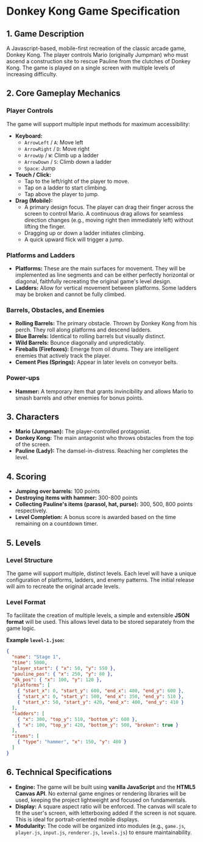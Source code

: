 # Donkey Kong Game Specification

## 1. Game Description

A Javascript-based, mobile-first recreation of the classic arcade game, Donkey Kong. The player controls Mario (originally Jumpman) who must ascend a construction site to rescue Pauline from the clutches of Donkey Kong. The game is played on a single screen with multiple levels of increasing difficulty.

## 2. Core Gameplay Mechanics

### Player Controls

The game will support multiple input methods for maximum accessibility:

*   **Keyboard:**
    *   `ArrowLeft` / `A`: Move left
    *   `ArrowRight` / `D`: Move right
    *   `ArrowUp` / `W`: Climb up a ladder
    *   `ArrowDown` / `S`: Climb down a ladder
    *   `Space`: Jump
*   **Touch / Click:**
    *   Tap to the left/right of the player to move.
    *   Tap on a ladder to start climbing.
    *   Tap above the player to jump.
*   **Drag (Mobile):**
    *   A primary design focus. The player can drag their finger across the screen to control Mario. A continuous drag allows for seamless direction changes (e.g., moving right then immediately left) without lifting the finger.
    *   Dragging up or down a ladder initiates climbing.
    *   A quick upward flick will trigger a jump.

### Platforms and Ladders

*   **Platforms:** These are the main surfaces for movement. They will be implemented as line segments and can be either perfectly horizontal or diagonal, faithfully recreating the original game's level design.
*   **Ladders:** Allow for vertical movement between platforms. Some ladders may be broken and cannot be fully climbed.

### Barrels, Obstacles, and Enemies

*   **Rolling Barrels:** The primary obstacle. Thrown by Donkey Kong from his perch. They roll along platforms and descend ladders.
*   **Blue Barrels:** Identical to rolling barrels but visually distinct.
*   **Wild Barrels:** Bounce diagonally and unpredictably.
*   **Fireballs (Firefoxes):** Emerge from oil drums. They are intelligent enemies that actively track the player.
*   **Cement Pies (Springs):** Appear in later levels on conveyor belts.

### Power-ups

*   **Hammer:** A temporary item that grants invincibility and allows Mario to smash barrels and other enemies for bonus points.

## 3. Characters

*   **Mario (Jumpman):** The player-controlled protagonist.
*   **Donkey Kong:** The main antagonist who throws obstacles from the top of the screen.
*   **Pauline (Lady):** The damsel-in-distress. Reaching her completes the level.

## 4. Scoring

*   **Jumping over barrels:** 100 points
*   **Destroying items with hammer:** 300-800 points
*   **Collecting Pauline's items (parasol, hat, purse):** 300, 500, 800 points respectively.
*   **Level Completion:** A bonus score is awarded based on the time remaining on a countdown timer.

## 5. Levels

### Level Structure

The game will support multiple, distinct levels. Each level will have a unique configuration of platforms, ladders, and enemy patterns. The initial release will aim to recreate the original arcade levels.

### Level Format

To facilitate the creation of multiple levels, a simple and extensible **JSON format** will be used. This allows level data to be stored separately from the game logic.

**Example `level-1.json`:**

```json
{
  "name": "Stage 1",
  "time": 5000,
  "player_start": { "x": 50, "y": 550 },
  "pauline_pos": { "x": 250, "y": 80 },
  "dk_pos": { "x": 100, "y": 120 },
  "platforms": [
    { "start_x": 0, "start_y": 600, "end_x": 400, "end_y": 600 },
    { "start_x": 0, "start_y": 500, "end_x": 350, "end_y": 510 },
    { "start_x": 50, "start_y": 420, "end_x": 400, "end_y": 410 }
  ],
  "ladders": [
    { "x": 300, "top_y": 510, "bottom_y": 600 },
    { "x": 100, "top_y": 420, "bottom_y": 500, "broken": true }
  ],
  "items": [
    { "type": "hammer", "x": 150, "y": 480 }
  ]
}
```

## 6. Technical Specifications

*   **Engine:** The game will be built using **vanilla JavaScript** and the **HTML5 Canvas API**. No external game engines or rendering libraries will be used, keeping the project lightweight and focused on fundamentals.
*   **Display:** A square aspect ratio will be enforced. The canvas will scale to fit the user's screen, with letterboxing added if the screen is not square. This is ideal for portrait-oriented mobile displays.
*   **Modularity:** The code will be organized into modules (e.g., `game.js`, `player.js`, `input.js`, `renderer.js`, `levels.js`) to ensure maintainability.
